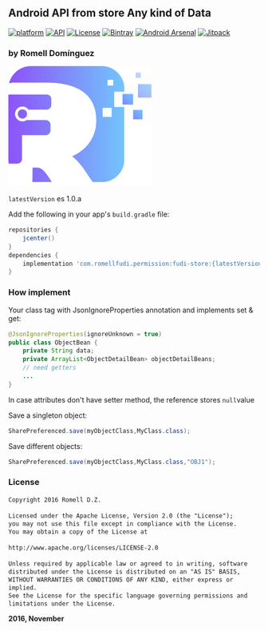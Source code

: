 ## Android API from store Any kind of Data

 [![platform](https://img.shields.io/badge/platform-android-brightgreen.svg)](https://developer.android.com/index.html)
 [![API](https://img.shields.io/badge/API-17%2B-brightgreen.svg?style=flat)](https://android-arsenal.com/api?level=17)
 [![License](https://img.shields.io/badge/license-Apache%202.0-blue.svg)](https://github.com/romellfudi/FudiSharePreference/blob/master/LICENSE)
 [![Bintray](https://img.shields.io/bintray/v/romllz489/maven/fudi-store.svg)](https://bintray.com/romllz489/maven/fudi-store)
 [![Android Arsenal]( https://img.shields.io/badge/Android%20Arsenal-Fudi%20SharePreference-green.svg?style=flat )]( https://android-arsenal.com/details/1/7170 )
 [![Jitpack](https://jitpack.io/v/romellfudi/FudiSharePreference.svg)](https://jitpack.io/#romellfudi/FudiSharePreference)

### by Romell Domínguez

[![](snapshot/icono.png)](https://www.romellfudi.com/)

`latestVersion` es 1.0.a

Add the following in your app's `build.gradle` file:

```groovy
repositories {
    jcenter()
}
dependencies {
    implementation 'com.romellfudi.permission:fudi-store:{latestVersion}'
}
```

### How implement

Your class tag with JsonIgnoreProperties annotation and implements set & get:

```java
@JsonIgnoreProperties(ignoreUnknown = true)
public class ObjectBean {
    private String data;
    private ArrayList<ObjectDetailBean> objectDetailBeans;
    // need getters
    ...
}
```

In case attributes don't have setter method, the reference stores `null`value

Save a singleton object:

```java
SharePreferenced.save(myObjectClass,MyClass.class);
 ```

Save different objects:

```java
SharePreferenced.save(myObjectClass,MyClass.class,"OBJ1");
 ```

### License
```
Copyright 2016 Romell D.Z.

Licensed under the Apache License, Version 2.0 (the "License");
you may not use this file except in compliance with the License.
You may obtain a copy of the License at

http://www.apache.org/licenses/LICENSE-2.0

Unless required by applicable law or agreed to in writing, software
distributed under the License is distributed on an "AS IS" BASIS,
WITHOUT WARRANTIES OR CONDITIONS OF ANY KIND, either express or implied.
See the License for the specific language governing permissions and
limitations under the License.
```

**2016, November**
